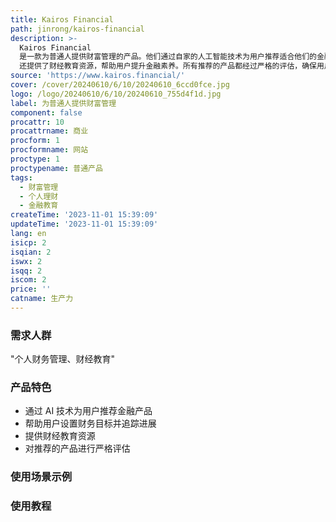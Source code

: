 ```yaml
---
title: Kairos Financial
path: jinrong/kairos-financial
description: >-
  Kairos Financial
  是一款为普通人提供财富管理的产品。他们通过自家的人工智能技术为用户推荐适合他们的金融产品，帮助他们建立可持续的财富。用户可以设置自己的财务目标，并追踪进展。此外，Kairos
  还提供了财经教育资源，帮助用户提升金融素养。所有推荐的产品都经过严格的评估，确保用户能够信任并放心使用。
source: 'https://www.kairos.financial/'
cover: /cover/20240610/6/10/20240610_6ccd0fce.jpg
logo: /logo/20240610/6/10/20240610_755d4f1d.jpg
label: 为普通人提供财富管理
component: false
procattr: 10
procattrname: 商业
procform: 1
procformname: 网站
proctype: 1
proctypename: 普通产品
tags:
  - 财富管理
  - 个人理财
  - 金融教育
createTime: '2023-11-01 15:39:09'
updateTime: '2023-11-01 15:39:09'
lang: en
isicp: 2
isqian: 2
iswx: 2
isqq: 2
iscom: 2
price: ''
catname: 生产力
---
```




### 需求人群
"个人财务管理、财经教育"

### 产品特色
* 通过 AI 技术为用户推荐金融产品
* 帮助用户设置财务目标并追踪进展
* 提供财经教育资源
* 对推荐的产品进行严格评估

### 使用场景示例


### 使用教程


  
